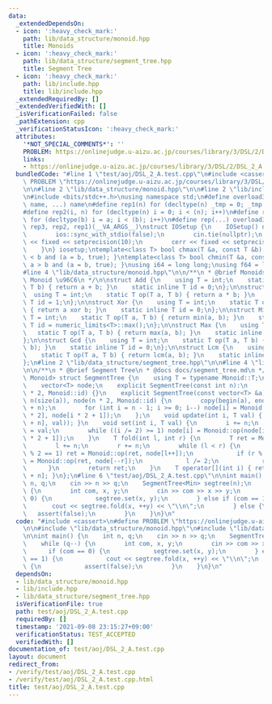 ```yaml
---
data:
  _extendedDependsOn:
  - icon: ':heavy_check_mark:'
    path: lib/data_structure/monoid.hpp
    title: Monoids
  - icon: ':heavy_check_mark:'
    path: lib/data_structure/segment_tree.hpp
    title: Segment Tree
  - icon: ':heavy_check_mark:'
    path: lib/include.hpp
    title: lib/include.hpp
  _extendedRequiredBy: []
  _extendedVerifiedWith: []
  _isVerificationFailed: false
  _pathExtension: cpp
  _verificationStatusIcon: ':heavy_check_mark:'
  attributes:
    '*NOT_SPECIAL_COMMENTS*': ''
    PROBLEM: https://onlinejudge.u-aizu.ac.jp/courses/library/3/DSL/2/DSL_2_A
    links:
    - https://onlinejudge.u-aizu.ac.jp/courses/library/3/DSL/2/DSL_2_A
  bundledCode: "#line 1 \"test/aoj/DSL_2_A.test.cpp\"\n#include <cassert>\n#define\
    \ PROBLEM \"https://onlinejudge.u-aizu.ac.jp/courses/library/3/DSL/2/DSL_2_A\"\
    \n\n#line 2 \"lib/data_structure/monoid.hpp\"\n\n#line 2 \"lib/include.hpp\"\n\
    \n#include <bits/stdc++.h>\nusing namespace std;\n#define overload3(_1, _2, _3,\
    \ name, ...) name\n#define rep1(n) for (decltype(n) _tmp = 0; _tmp < (n); _tmp++)\n\
    #define rep2(i, n) for (decltype(n) i = 0; i < (n); i++)\n#define rep3(i, a, b)\
    \ for (decltype(b) i = a; i < (b); i++)\n#define rep(...) overload3(__VA_ARGS__,\
    \ rep3, rep2, rep1)(__VA_ARGS__)\nstruct IOSetup {\n    IOSetup() noexcept {\n\
    \        ios::sync_with_stdio(false);\n        cin.tie(nullptr);\n        cout\
    \ << fixed << setprecision(10);\n        cerr << fixed << setprecision(10);\n\
    \    }\n} iosetup;\ntemplate<class T> bool chmax(T &a, const T &b) { return a\
    \ < b and (a = b, true); }\ntemplate<class T> bool chmin(T &a, const T &b) { return\
    \ a > b and (a = b, true); }\nusing i64 = long long;\nusing f64 = long double;\n\
    #line 4 \"lib/data_structure/monoid.hpp\"\n\n/**\n * @brief Monoids\n * @note\
    \ Monoid \u96C6\n */\n\nstruct Add {\n    using T = int;\n    static T op(T a,\
    \ T b) { return a + b; }\n    static inline T id = 0;\n};\n\nstruct Mul {\n  \
    \  using T = int;\n    static T op(T a, T b) { return a * b; }\n    static inline\
    \ T id = 1;\n};\n\nstruct Xor {\n    using T = int;\n    static T op(T a, T b)\
    \ { return a xor b; }\n    static inline T id = 0;\n};\n\nstruct Min {\n    using\
    \ T = int;\n    static T op(T a, T b) { return min(a, b); }\n    static inline\
    \ T id = numeric_limits<T>::max();\n};\n\nstruct Max {\n    using T = int;\n \
    \   static T op(T a, T b) { return max(a, b); }\n    static inline T id = numeric_limits<T>::min();\n\
    };\n\nstruct Gcd {\n    using T = int;\n    static T op(T a, T b) { return gcd(a,\
    \ b); }\n    static inline T id = 0;\n};\n\nstruct Lcm {\n    using T = int;\n\
    \    static T op(T a, T b) { return lcm(a, b); }\n    static inline T id = 1;\n\
    };\n#line 2 \"lib/data_structure/segment_tree.hpp\"\n\n#line 4 \"lib/data_structure/segment_tree.hpp\"\
    \n\n/**\n * @brief Segment Tree\n * @docs docs/segment_tree.md\n */\n\ntemplate<class\
    \ Monoid> struct SegmentTree {\n    using T = typename Monoid::T;\n    int n;\n\
    \    vector<T> node;\n    explicit SegmentTree(const int n):\n        n(n), node(n\
    \ * 2, Monoid::id) {}\n    explicit SegmentTree(const vector<T> &a):\n       \
    \ n(size(a)), node(n * 2, Monoid::id) {\n        copy(begin(a), end(a), begin(node)\
    \ + n);\n        for (int i = n - 1; i >= 0; i--) node[i] = Monoid::op(node[i\
    \ * 2], node[i * 2 + 1]);\n    };\n    void update(int i, T val) { set(i, Monoid::op(node[i\
    \ + n], val)); }\n    void set(int i, T val) {\n        i += n;\n        node[i]\
    \ = val;\n        while ((i /= 2) >= 1) node[i] = Monoid::op(node[i * 2], node[i\
    \ * 2 + 1]);\n    }\n    T fold(int l, int r) {\n        T ret = Monoid::id;\n\
    \        l += n;\n        r += n;\n        while (l < r) {\n            if (l\
    \ % 2 == 1) ret = Monoid::op(ret, node[l++]);\n            if (r % 2 == 1) ret\
    \ = Monoid::op(ret, node[--r]);\n            l /= 2;\n            r /= 2;\n  \
    \      }\n        return ret;\n    }\n    T operator[](int i) { return node[i\
    \ + n]; }\n};\n#line 6 \"test/aoj/DSL_2_A.test.cpp\"\n\nint main() {\n    int\
    \ n, q;\n    cin >> n >> q;\n    SegmentTree<Min> segtree(n);\n    while (q--)\
    \ {\n        int com, x, y;\n        cin >> com >> x >> y;\n        if (com ==\
    \ 0) {\n            segtree.set(x, y);\n        } else if (com == 1) {\n     \
    \       cout << segtree.fold(x, ++y) << \"\\n\";\n        } else {\n         \
    \   assert(false);\n        }\n    }\n}\n"
  code: "#include <cassert>\n#define PROBLEM \"https://onlinejudge.u-aizu.ac.jp/courses/library/3/DSL/2/DSL_2_A\"\
    \n\n#include \"lib/data_structure/monoid.hpp\"\n#include \"lib/data_structure/segment_tree.hpp\"\
    \n\nint main() {\n    int n, q;\n    cin >> n >> q;\n    SegmentTree<Min> segtree(n);\n\
    \    while (q--) {\n        int com, x, y;\n        cin >> com >> x >> y;\n  \
    \      if (com == 0) {\n            segtree.set(x, y);\n        } else if (com\
    \ == 1) {\n            cout << segtree.fold(x, ++y) << \"\\n\";\n        } else\
    \ {\n            assert(false);\n        }\n    }\n}\n"
  dependsOn:
  - lib/data_structure/monoid.hpp
  - lib/include.hpp
  - lib/data_structure/segment_tree.hpp
  isVerificationFile: true
  path: test/aoj/DSL_2_A.test.cpp
  requiredBy: []
  timestamp: '2021-09-08 23:15:27+09:00'
  verificationStatus: TEST_ACCEPTED
  verifiedWith: []
documentation_of: test/aoj/DSL_2_A.test.cpp
layout: document
redirect_from:
- /verify/test/aoj/DSL_2_A.test.cpp
- /verify/test/aoj/DSL_2_A.test.cpp.html
title: test/aoj/DSL_2_A.test.cpp
---
```


